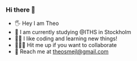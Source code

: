 ### Hi there 👋
- 🖐 Hey I am Theo 
- 🌁 I am currently studying @ITHS in Stockholm 
- 👨‍💻 I like coding and learning new things!
- 🏄🏻‍♂️ Hit me up if you want to collaborate
- 💯 Reach me at theosmejl@gmail.com 
    
<!--
**Kalibercoder/Kalibercoder** is a ✨ _special_ ✨ repository because its `README.md` (this file) appears on your GitHub profile.
-->
